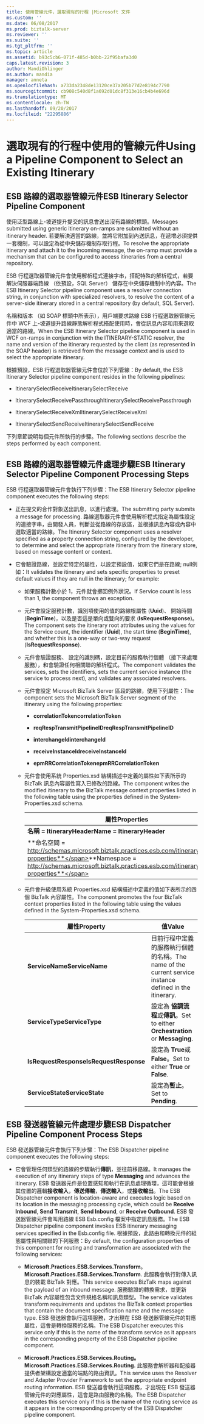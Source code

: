 ```yaml
---
title: 使用管線元件，選取現有的行程 |Microsoft 文件
ms.custom: ''
ms.date: 06/08/2017
ms.prod: biztalk-server
ms.reviewer: ''
ms.suite: ''
ms.tgt_pltfrm: ''
ms.topic: article
ms.assetid: b93c5cb6-071f-485d-b0bb-22f95bafa3d0
caps.latest.revision: 3
author: MandiOhlinger
ms.author: mandia
manager: anneta
ms.openlocfilehash: a733da2348de13120ce37a205b77d2e8194c7790
ms.sourcegitcommit: cb908c540d8f1a692d01dc8f313e16cb4b4e696d
ms.translationtype: MT
ms.contentlocale: zh-TW
ms.lasthandoff: 09/20/2017
ms.locfileid: "22295886"
---
```

# <a name="using-a-pipeline-component-to-select-an-existing-itinerary"></a><span data-ttu-id="e89d7-102">選取現有的行程中使用的管線元件</span><span class="sxs-lookup"><span data-stu-id="e89d7-102">Using a Pipeline Component to Select an Existing Itinerary</span></span>
## <a name="esb-itinerary-selector-pipeline-component"></a><span data-ttu-id="e89d7-103">ESB 路線的選取器管線元件</span><span class="sxs-lookup"><span data-stu-id="e89d7-103">ESB Itinerary Selector Pipeline Component</span></span>  
 <span data-ttu-id="e89d7-104">使用泛型路線上-坡道提升提交的訊息會送出沒有路線的標頭。</span><span class="sxs-lookup"><span data-stu-id="e89d7-104">Messages submitted using generic itinerary on-ramps are submitted without an itinerary header.</span></span> <span data-ttu-id="e89d7-105">若要解決適當的路線，並將它附加到內送訊息，在遞增必須提供一套機制，可以設定為從中央儲存機制存取行程。</span><span class="sxs-lookup"><span data-stu-id="e89d7-105">To resolve the appropriate itinerary and attach it to the incoming message, the on-ramp must provide a mechanism that can be configured to access itineraries from a central repository.</span></span>  
  
 <span data-ttu-id="e89d7-106">ESB 行程選取器管線元件會使用解析程式連接字串，搭配特殊的解析程式，若要解決伺服器端路線 （依預設，SQL Server） 儲存在中央儲存機制中的內容。</span><span class="sxs-lookup"><span data-stu-id="e89d7-106">The ESB Itinerary Selector pipeline component uses a resolver connection string, in conjunction with specialized resolvers, to resolve the content of a server-side itinerary stored in a central repository (by default, SQL Server).</span></span>  
  
 <span data-ttu-id="e89d7-107">名稱和版本 （如 SOAP 標頭中所表示），用戶端要求路線 ESB 行程選取器管線元件中 WCF 上-坡道提升路線靜態解析程式搭配使用時，會從訊息內容和用來選取適當的路線。</span><span class="sxs-lookup"><span data-stu-id="e89d7-107">When the ESB Itinerary Selector pipeline component is used in WCF on-ramps in conjunction with the ITINERARY-STATIC resolver, the name and version of the itinerary requested by the client (as represented in the SOAP header) is retrieved from the message context and is used to select the appropriate itinerary.</span></span>  
  
 <span data-ttu-id="e89d7-108">根據預設，ESB 行程選取器管線元件會位於下列管線：</span><span class="sxs-lookup"><span data-stu-id="e89d7-108">By default, the ESB Itinerary Selector pipeline component resides in the following pipelines:</span></span>  
  
-   <span data-ttu-id="e89d7-109">ItinerarySelectReceive</span><span class="sxs-lookup"><span data-stu-id="e89d7-109">ItinerarySelectReceive</span></span>  
  
-   <span data-ttu-id="e89d7-110">ItinerarySelectReceivePassthrough</span><span class="sxs-lookup"><span data-stu-id="e89d7-110">ItinerarySelectReceivePassthrough</span></span>  
  
-   <span data-ttu-id="e89d7-111">ItinerarySelectReceiveXml</span><span class="sxs-lookup"><span data-stu-id="e89d7-111">ItinerarySelectReceiveXml</span></span>  
  
-   <span data-ttu-id="e89d7-112">ItinerarySelectSendReceive</span><span class="sxs-lookup"><span data-stu-id="e89d7-112">ItinerarySelectSendReceive</span></span>  
  
 <span data-ttu-id="e89d7-113">下列章節說明每個元件所執行的步驟。</span><span class="sxs-lookup"><span data-stu-id="e89d7-113">The following sections describe the steps performed by each component.</span></span>  
  
## <a name="esb-itinerary-selector-pipeline-component-processing-steps"></a><span data-ttu-id="e89d7-114">ESB 路線的選取器管線元件處理步驟</span><span class="sxs-lookup"><span data-stu-id="e89d7-114">ESB Itinerary Selector Pipeline Component Processing Steps</span></span>  
 <span data-ttu-id="e89d7-115">ESB 行程選取器管線元件會執行下列步驟：</span><span class="sxs-lookup"><span data-stu-id="e89d7-115">The ESB Itinerary Selector pipeline component executes the following steps:</span></span>  
  
-   <span data-ttu-id="e89d7-116">正在提交的合作對象送出訊息，以進行處理。</span><span class="sxs-lookup"><span data-stu-id="e89d7-116">The submitting party submits a message for processing.</span></span> <span data-ttu-id="e89d7-117">路線選取器元件會使用解析程式指定為屬性設定的連接字串，由開發人員，判斷並從路線的存放區，並根據訊息內容或內容中選取適當的路線。</span><span class="sxs-lookup"><span data-stu-id="e89d7-117">The Itinerary Selector component uses a resolver specified as a property connection string, configured by the developer, to determine and select the appropriate itinerary from the itinerary store, based on message content or context.</span></span>  
  
-   <span data-ttu-id="e89d7-118">它會驗證路線，並設定特定的屬性，以設定預設值，如果它們是在路線; null例如：</span><span class="sxs-lookup"><span data-stu-id="e89d7-118">It validates the itinerary and sets specific properties to preset default values if they are null in the itinerary; for example:</span></span>  
  
    -   <span data-ttu-id="e89d7-119">如果服務計數小於 1，元件就會擲回例外狀況。</span><span class="sxs-lookup"><span data-stu-id="e89d7-119">If Service count is less than 1, the component throws an exception.</span></span>  
  
    -   <span data-ttu-id="e89d7-120">元件會設定服務計數，識別項使用的值的路線根屬性 (**Uuid**)、 開始時間 (**BeginTime**)，以及是否這是單向或雙向的要求 (**IsRequestResponse**)。</span><span class="sxs-lookup"><span data-stu-id="e89d7-120">The component sets the itinerary root attributes using the values for the Service count, the identifier (**Uuid**), the start time (**BeginTime**), and whether this is a one-way or two-way request (**IsRequestResponse**).</span></span>  
  
    -   <span data-ttu-id="e89d7-121">元件會驗證服務、 設定的識別碼，設定目前的服務執行個體 （接下來處理服務），和會驗證任何相關聯的解析程式。</span><span class="sxs-lookup"><span data-stu-id="e89d7-121">The component validates the services, sets the identifiers, sets the current service instance (the service to process next), and validates any associated resolvers.</span></span>  
  
    -   <span data-ttu-id="e89d7-122">元件會設定 Microsoft BizTalk Server 區段的路線，使用下列屬性：</span><span class="sxs-lookup"><span data-stu-id="e89d7-122">The component sets the Microsoft BizTalk Server segment of the itinerary using the following properties:</span></span>  
  
        -   <span data-ttu-id="e89d7-123">**correlationToken**</span><span class="sxs-lookup"><span data-stu-id="e89d7-123">**correlationToken**</span></span>  
  
        -   <span data-ttu-id="e89d7-124">**reqRespTransmitPipelineID**</span><span class="sxs-lookup"><span data-stu-id="e89d7-124">**reqRespTransmitPipelineID**</span></span>  
  
        -   <span data-ttu-id="e89d7-125">**interchangeId**</span><span class="sxs-lookup"><span data-stu-id="e89d7-125">**interchangeId**</span></span>  
  
        -   <span data-ttu-id="e89d7-126">**receiveInstanceId**</span><span class="sxs-lookup"><span data-stu-id="e89d7-126">**receiveInstanceId**</span></span>  
  
        -   <span data-ttu-id="e89d7-127">**epmRRCorrelationToken**</span><span class="sxs-lookup"><span data-stu-id="e89d7-127">**epmRRCorrelationToken**</span></span>  
  
    -   <span data-ttu-id="e89d7-128">元件會使用系統 Properties.xsd 結構描述中定義的屬性如下表所示的 BizTalk 訊息內容屬性寫入已修改的路線。</span><span class="sxs-lookup"><span data-stu-id="e89d7-128">The component writes the modified itinerary to the BizTalk message context properties listed in the following table using the properties defined in the System-Properties.xsd schema.</span></span>  
  
        |<span data-ttu-id="e89d7-129">屬性</span><span class="sxs-lookup"><span data-stu-id="e89d7-129">Properties</span></span>|  
        |----------------|  
        |<span data-ttu-id="e89d7-130">**名稱 = ItineraryHeader**</span><span class="sxs-lookup"><span data-stu-id="e89d7-130">**Name = ItineraryHeader**</span></span>|  
        |<span data-ttu-id="e89d7-131">**命名空間 = http://schemas.microsoft.biztalk.practices.esb.com/itinerary/system-properties**</span><span class="sxs-lookup"><span data-stu-id="e89d7-131">**Namespace = http://schemas.microsoft.biztalk.practices.esb.com/itinerary/system-properties**</span></span>|  
  
    -   <span data-ttu-id="e89d7-132">元件會升級使用系統 Properties.xsd 結構描述中定義的值如下表所示的四個 BizTalk 內容屬性。</span><span class="sxs-lookup"><span data-stu-id="e89d7-132">The component promotes the four BizTalk context properties listed in the following table using the values defined in the System-Properties.xsd schema.</span></span>  
  
        |<span data-ttu-id="e89d7-133">屬性</span><span class="sxs-lookup"><span data-stu-id="e89d7-133">Property</span></span>|<span data-ttu-id="e89d7-134">值</span><span class="sxs-lookup"><span data-stu-id="e89d7-134">Value</span></span>|  
        |--------------|-----------|  
        |<span data-ttu-id="e89d7-135">**ServiceName**</span><span class="sxs-lookup"><span data-stu-id="e89d7-135">**ServiceName**</span></span>|<span data-ttu-id="e89d7-136">目前行程中定義的服務執行個體的名稱。</span><span class="sxs-lookup"><span data-stu-id="e89d7-136">The name of the current service instance defined in the itinerary.</span></span>|  
        |<span data-ttu-id="e89d7-137">**ServiceType**</span><span class="sxs-lookup"><span data-stu-id="e89d7-137">**ServiceType**</span></span>|<span data-ttu-id="e89d7-138">設定為 **協調流程**或**傳訊**。</span><span class="sxs-lookup"><span data-stu-id="e89d7-138">Set to either **Orchestration** or **Messaging**.</span></span>|  
        |<span data-ttu-id="e89d7-139">**IsRequestResponse**</span><span class="sxs-lookup"><span data-stu-id="e89d7-139">**IsRequestResponse**</span></span>|<span data-ttu-id="e89d7-140">設定為  **True**或**False**。</span><span class="sxs-lookup"><span data-stu-id="e89d7-140">Set to either **True** or **False**.</span></span>|  
        |<span data-ttu-id="e89d7-141">**ServiceState**</span><span class="sxs-lookup"><span data-stu-id="e89d7-141">**ServiceState**</span></span>|<span data-ttu-id="e89d7-142">設定為**暫止**。</span><span class="sxs-lookup"><span data-stu-id="e89d7-142">Set to **Pending**.</span></span>|  
  
## <a name="esb-dispatcher-pipeline-component-process-steps"></a><span data-ttu-id="e89d7-143">ESB 發送器管線元件處理步驟</span><span class="sxs-lookup"><span data-stu-id="e89d7-143">ESB Dispatcher Pipeline Component Process Steps</span></span>  
 <span data-ttu-id="e89d7-144">ESB 發送器管線元件會執行下列步驟：</span><span class="sxs-lookup"><span data-stu-id="e89d7-144">The ESB Dispatcher pipeline component executes the following steps:</span></span>  
  
-   <span data-ttu-id="e89d7-145">它會管理任何類型的路線的步驟執行**傳訊**，並往前移路線。</span><span class="sxs-lookup"><span data-stu-id="e89d7-145">It manages the execution of any itinerary steps of type **Messaging** and advances the itinerary.</span></span> <span data-ttu-id="e89d7-146">ESB 發送器元件是位置感知和執行在訊息處理循環，這可能會根據其位置的邏輯**接收輸入**，**傳送傳輸**，**傳送輸入**，或**接收輸出**。</span><span class="sxs-lookup"><span data-stu-id="e89d7-146">The ESB Dispatcher component is location-aware and executes logic based on its location in the messaging processing cycle, which could be **Receive Inbound**, **Send Transmit**, **Send Inbound**, or **Receive Outbound**.</span></span> <span data-ttu-id="e89d7-147">ESB 發送器管線元件會叫用路線 ESB Esb.config 檔案中指定訊息服務。</span><span class="sxs-lookup"><span data-stu-id="e89d7-147">The ESB Dispatcher pipeline component invokes ESB itinerary messaging services specified in the Esb.config file.</span></span> <span data-ttu-id="e89d7-148">根據預設，此路由和轉換元件的組態屬性與相關聯的下列服務：</span><span class="sxs-lookup"><span data-stu-id="e89d7-148">By default, the configuration properties of this component for routing and transformation are associated with the following services:</span></span>  
  
    -   <span data-ttu-id="e89d7-149">**Microsoft.Practices.ESB.Services.Transform**。</span><span class="sxs-lookup"><span data-stu-id="e89d7-149">**Microsoft.Practices.ESB.Services.Transform**.</span></span> <span data-ttu-id="e89d7-150">此服務會執行對傳入訊息的裝載 BizTalk 對應。</span><span class="sxs-lookup"><span data-stu-id="e89d7-150">This service executes BizTalk maps against the payload of an inbound message.</span></span> <span data-ttu-id="e89d7-151">服務驗證的轉換需求，並更新 BizTalk 內容屬性包含文件規格名稱和訊息類型。</span><span class="sxs-lookup"><span data-stu-id="e89d7-151">The service validates transform requirements and updates the BizTalk context properties that contain the document specification name and the message type.</span></span> <span data-ttu-id="e89d7-152">ESB 發送器會執行這項服務，才出現在 ESB 發送器管線元件的對應屬性，這會是轉換服務的名稱。</span><span class="sxs-lookup"><span data-stu-id="e89d7-152">The ESB Dispatcher executes this service only if this is the name of the transform service as it appears in the corresponding property of the ESB Dispatcher pipeline component.</span></span>  
  
    -   <span data-ttu-id="e89d7-153">**Microsoft.Practices.ESB.Services.Routing。**</span><span class="sxs-lookup"><span data-stu-id="e89d7-153">**Microsoft.Practices.ESB.Services.Routing.**</span></span> <span data-ttu-id="e89d7-154">此服務會解析器和配接器提供者架構設定適當的端點的路由資訊。</span><span class="sxs-lookup"><span data-stu-id="e89d7-154">This service uses the Resolver and Adapter Provider Framework to set the appropriate endpoint routing information.</span></span> <span data-ttu-id="e89d7-155">ESB 發送器會執行這項服務，才出現在 ESB 發送器管線元件的對應屬性，這會是路由服務的名稱。</span><span class="sxs-lookup"><span data-stu-id="e89d7-155">The ESB Dispatcher executes this service only if this is the name of the routing service as it appears in the corresponding property of the ESB Dispatcher pipeline component.</span></span>